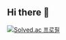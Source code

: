 ## Hi there 👋
[![Solved.ac 프로필](http://mazassumnida.wtf/api/v2/generate_badge?boj=khm7531)](https://solved.ac/khm7531)

<!--
**ssy330/ssy330** is a ✨ _special_ ✨ repository because its `README.md` (this file) appears on your GitHub profile.

Here are some ideas to get you started:

- 🔭 I’m currently working on ...
- 🌱 I’m currently learning ...
- 👯 I’m looking to collaborate on ...
- 🤔 I’m looking for help with ...
- 💬 Ask me about ...
- 📫 How to reach me: ...
- 😄 Pronouns: ...
- ⚡ Fun fact: ...
-->
